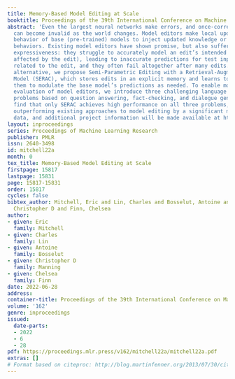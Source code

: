 ```yaml
---
title: Memory-Based Model Editing at Scale
booktitle: Proceedings of the 39th International Conference on Machine Learning
abstract: 'Even the largest neural networks make errors, and once-correct predictions
  can become invalid as the world changes. Model editors make local updates to the
  behavior of base (pre-trained) models to inject updated knowledge or correct undesirable
  behaviors. Existing model editors have shown promise, but also suffer from insufficient
  expressiveness: they struggle to accurately model an edit’s intended scope (examples
  affected by the edit), leading to inaccurate predictions for test inputs loosely
  related to the edit, and they often fail altogether after many edits. As a higher-capacity
  alternative, we propose Semi-Parametric Editing with a Retrieval-Augmented Counterfactual
  Model (SERAC), which stores edits in an explicit memory and learns to reason over
  them to modulate the base model’s predictions as needed. To enable more rigorous
  evaluation of model editors, we introduce three challenging language model editing
  problems based on question answering, fact-checking, and dialogue generation. We
  find that only SERAC achieves high performance on all three problems, consistently
  outperforming existing approaches to model editing by a significant margin. Code,
  data, and additional project information will be made available at https://sites.google.com/view/serac-editing.'
layout: inproceedings
series: Proceedings of Machine Learning Research
publisher: PMLR
issn: 2640-3498
id: mitchell22a
month: 0
tex_title: Memory-Based Model Editing at Scale
firstpage: 15817
lastpage: 15831
page: 15817-15831
order: 15817
cycles: false
bibtex_author: Mitchell, Eric and Lin, Charles and Bosselut, Antoine and Manning,
  Christopher D and Finn, Chelsea
author:
- given: Eric
  family: Mitchell
- given: Charles
  family: Lin
- given: Antoine
  family: Bosselut
- given: Christopher D
  family: Manning
- given: Chelsea
  family: Finn
date: 2022-06-28
address:
container-title: Proceedings of the 39th International Conference on Machine Learning
volume: '162'
genre: inproceedings
issued:
  date-parts:
  - 2022
  - 6
  - 28
pdf: https://proceedings.mlr.press/v162/mitchell22a/mitchell22a.pdf
extras: []
# Format based on citeproc: http://blog.martinfenner.org/2013/07/30/citeproc-yaml-for-bibliographies/
---
```

